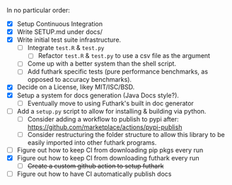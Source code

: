 In no particular order:

- [x] Setup Continuous Integration
- [x] Write SETUP.md under docs/
- [x] Write initial test suite infrastructure.
    - [ ] Integrate `test.R` & `test.py`
        - [ ] Refactor `test.R` & `test.py` to use a csv file as the argument
    - [ ] Come up with a better system than the shell script.
    - [ ] Add futhark specific tests (pure performance benchmarks, as opposed to accuracy benchmarks).
- [x] Decide on a License, likey MIT/ISC/BSD.
- [x] Setup a system for docs generation (Java Docs style?).
    - [ ] Eventually move to using Futhark's built in doc generator
- [ ] Add a `setup.py` script to allow for installing & building via python.
    - [ ] Consider adding a workflow to publish to pypi after: https://github.com/marketplace/actions/pypi-publish
    - [ ] Consider restructuring the folder structure to allow this library to be easily imported into other futhark programs.
- [ ] Figure out how to keep CI from downloading pip pkgs every run
- [x] Figure out how to keep CI from downloading futhark every run
    - [ ] ~~Create a custom github action to setup futhark~~
- [ ] Figure out how to have CI automatically publish docs
